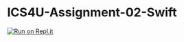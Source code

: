 # ICS4U-Assignment-02-Swift

[![Run on Repl.it](https://repl.it/badge/github/jaeyoon-lee2/ICS4U-Assignment-02-Swift)](https://repl.it/github/jaeyoon-lee2/ICS4U-Assignment-02-Swift)
